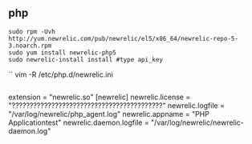 php
------------
```
sudo rpm -Uvh http://yum.newrelic.com/pub/newrelic/el5/x86_64/newrelic-repo-5-3.noarch.rpm
sudo yum install newrelic-php5
sudo newrelic-install install #type api_key
```


``
vim -R  /etc/php.d/newrelic.ini
```

```
extension = "newrelic.so"
[newrelic]
newrelic.license = "??????????????????????????????????????????"
newrelic.logfile = "/var/log/newrelic/php_agent.log"
newrelic.appname = "PHP Applicationtest"
newrelic.daemon.logfile = "/var/log/newrelic/newrelic-daemon.log"
```
